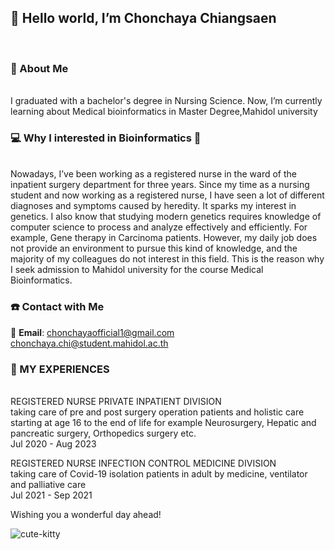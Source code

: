 <h2>👋 Hello world, I’m Chonchaya Chiangsaen </h2><br>

<h3>🚀 About Me</h3><br>
  I graduated with a bachelor's degree in Nursing Science. Now, I’m currently learning about Medical bioinformatics in Master Degree,Mahidol university<br>
  
<h3>💻 Why I interested in Bioinformatics 🧬 </h3><br>
  Nowadays, I’ve been working as a registered nurse in the ward of the inpatient surgery department for three years. Since my time as a nursing student and now working as a registered nurse, I have seen a lot of different diagnoses and symptoms caused by heredity. It sparks my interest in genetics. I also know that studying modern genetics requires knowledge of computer science to process and analyze effectively and efficiently. For example, Gene therapy in Carcinoma patients. However, my daily job does not provide an environment to pursue this kind of knowledge, and the majority of my colleagues do not interest in this field. This is the reason why I seek admission to Mahidol university for the course Medical Bioinformatics.

<h3>☎️ Contact with Me</h3>

📩 **Email**: chonchayaofficial1@gmail.com<br>
              chonchaya.chi@student.mahidol.ac.th

<h3>🏥 MY EXPERIENCES</h3><br>
REGISTERED NURSE PRIVATE INPATIENT DIVISION<br>
taking care of pre and post surgery operation patients and holistic care starting at age 16 to the end of life for example Neurosurgery, Hepatic and pancreatic surgery, Orthopedics surgery etc.<br>
Jul 2020 - Aug 2023<br>

REGISTERED NURSE INFECTION CONTROL MEDICINE DIVISION<br>
taking care of Covid-19 isolation patients in adult by medicine, ventilator and palliative care<br>
Jul 2021 - Sep 2021

Wishing you a wonderful day ahead!

![cute-kitty](https://github.com/chonchayachi/chonchayachi/assets/142766067/6a93f96e-c255-4119-ac7c-9ebec49c0919)

<!---
chonchayachi/chonchayachi is a ✨ special ✨ repository because its `README.md` (this file) appears on your GitHub profile.
You can click the Preview link to take a look at your changes.
--->
